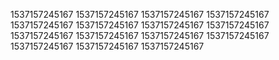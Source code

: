 1537157245167
1537157245167
1537157245167
1537157245167
1537157245167
1537157245167
1537157245167
1537157245167
1537157245167
1537157245167
1537157245167
1537157245167
1537157245167
1537157245167
1537157245167